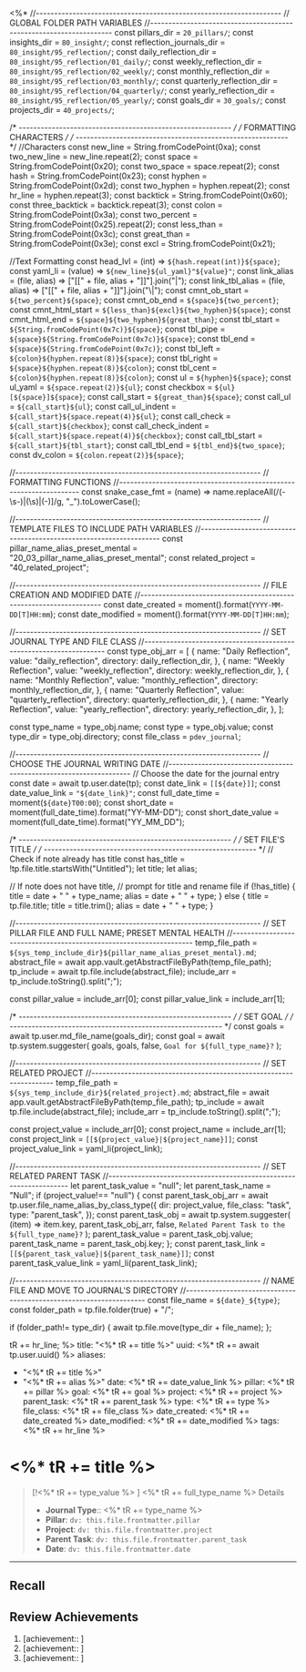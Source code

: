 <%*
//-------------------------------------------------------------------
// GLOBAL FOLDER PATH VARIABLES
//-------------------------------------------------------------------
const pillars_dir = `20_pillars/`;
const insights_dir = `80_insight/`;
const reflection_journals_dir = `80_insight/95_reflection/`;
const daily_reflection_dir = `80_insight/95_reflection/01_daily/`;
const weekly_reflection_dir = `80_insight/95_reflection/02_weekly/`;
const monthly_reflection_dir = `80_insight/95_reflection/03_monthly/`;
const quarterly_reflection_dir = `80_insight/95_reflection/04_quarterly/`;
const yearly_reflection_dir = `80_insight/95_reflection/05_yearly/`;
const goals_dir = `30_goals/`;
const projects_dir = `40_projects/`;

/* ---------------------------------------------------------- */
/*                    FORMATTING CHARACTERS                   */
/* ---------------------------------------------------------- */
//Characters
const new_line = String.fromCodePoint(0xa);
const two_new_line = new_line.repeat(2);
const space = String.fromCodePoint(0x20);
const two_space = space.repeat(2);
const hash = String.fromCodePoint(0x23);
const hyphen = String.fromCodePoint(0x2d);
const two_hyphen = hyphen.repeat(2);
const hr_line = hyphen.repeat(3);
const backtick = String.fromCodePoint(0x60);
const three_backtick = backtick.repeat(3);
const colon = String.fromCodePoint(0x3a);
const two_percent = String.fromCodePoint(0x25).repeat(2);
const less_than = String.fromCodePoint(0x3c);
const great_than = String.fromCodePoint(0x3e);
const excl = String.fromCodePoint(0x21);

//Text Formatting
const head_lvl = (int) => `${hash.repeat(int)}${space}`;
const yaml_li = (value) => `${new_line}${ul_yaml}"${value}"`;
const link_alias = (file, alias) => ["[[" + file, alias + "]]"].join("|");
const link_tbl_alias = (file, alias) => ["[[" + file, alias + "]]"].join("\\|");
const cmnt_ob_start = `${two_percent}${space}`;
const cmnt_ob_end = `${space}${two_percent}`;
const cmnt_html_start = `${less_than}${excl}${two_hyphen}${space}`;
const cmnt_html_end = `${space}${two_hyphen}${great_than}`;
const tbl_start = `${String.fromCodePoint(0x7c)}${space}`;
const tbl_pipe = `${space}${String.fromCodePoint(0x7c)}${space}`;
const tbl_end = `${space}${String.fromCodePoint(0x7c)}`;
const tbl_left = `${colon}${hyphen.repeat(8)}${space}`;
const tbl_right = `${space}${hyphen.repeat(8)}${colon}`;
const tbl_cent = `${colon}${hyphen.repeat(8)}${colon}`;
const ul = `${hyphen}${space}`;
const ul_yaml = `${space.repeat(2)}${ul}`;
const checkbox = `${ul}[${space}]${space}`;
const call_start = `${great_than}${space}`;
const call_ul = `${call_start}${ul}`;
const call_ul_indent = `${call_start}${space.repeat(4)}${ul}`;
const call_check = `${call_start}${checkbox}`;
const call_check_indent = `${call_start}${space.repeat(4)}${checkbox}`;
const call_tbl_start = `${call_start}${tbl_start}`;
const call_tbl_end = `${tbl_end}${two_space}`;
const dv_colon = `${colon.repeat(2)}${space}`;

//-------------------------------------------------------------------
// FORMATTING FUNCTIONS
//-------------------------------------------------------------------
const snake_case_fmt = (name) =>
  name.replaceAll(/(\-\s\-)|(\s)|(\-)]/g, "_").toLowerCase();

//-------------------------------------------------------------------
// TEMPLATE FILES TO INCLUDE PATH VARIABLES
//-------------------------------------------------------------------
const pillar_name_alias_preset_mental = "20_03_pillar_name_alias_preset_mental";
const related_project = "40_related_project";

//-------------------------------------------------------------------
// FILE CREATION AND MODIFIED DATE
//-------------------------------------------------------------------
const date_created = moment().format(`YYYY-MM-DD[T]HH:mm`);
const date_modified = moment().format(`YYYY-MM-DD[T]HH:mm`);

//-------------------------------------------------------------------
// SET JOURNAL TYPE AND FILE CLASS
//-------------------------------------------------------------------
const type_obj_arr = [
  {
    name: "Daily Reflection",
    value: "daily_reflection",
    directory: daily_reflection_dir,
  },
  {
    name: "Weekly Reflection",
    value: "weekly_reflection",
    directory: weekly_reflection_dir,
  },
  {
    name: "Monthly Reflection",
    value: "monthly_reflection",
    directory: monthly_reflection_dir,
  },
  {
    name: "Quarterly Reflection",
    value: "quarterly_reflection",
    directory: quarterly_reflection_dir,
  },
  {
    name: "Yearly Reflection",
    value: "yearly_reflection",
    directory: yearly_reflection_dir,
  },
];

const type_name = type_obj.name;
const type = type_obj.value;
const type_dir = type_obj.directory;
const file_class = `pdev_journal`;

//-------------------------------------------------------------------
// CHOOSE THE JOURNAL WRITING DATE
//-------------------------------------------------------------------
// Choose the date for the journal entry
const date = await tp.user.date(tp);
const date_link = `[[${date}]]`;
const date_value_link = `"${date_link}"`;
const full_date_time = moment(`${date}T00:00`);
const short_date = moment(full_date_time).format("YY-MM-DD");
const short_date_value = moment(full_date_time).format("YY_MM_DD");

/* ---------------------------------------------------------- */
/*                      SET FILE'S TITLE                      */
/* ---------------------------------------------------------- */
// Check if note already has title
const has_title = !tp.file.title.startsWith("Untitled");
let title;
let alias;

// If note does not have title,
// prompt for title and rename file
if (!has_title) {
  title = date + " " + type_name;
  alias = date + " " + type;
} else {
  title = tp.file.title;
  title = title.trim();
  alias = date + " " + type;
}

//-------------------------------------------------------------------
// SET PILLAR FILE AND FULL NAME; PRESET MENTAL HEALTH
//-------------------------------------------------------------------
temp_file_path = `${sys_temp_include_dir}${pillar_name_alias_preset_mental}.md`;
abstract_file = await app.vault.getAbstractFileByPath(temp_file_path);
tp_include = await tp.file.include(abstract_file);
include_arr = tp_include.toString().split(";");

const pillar_value = include_arr[0];
const pillar_value_link = include_arr[1];

/* ---------------------------------------------------------- */
/*                          SET GOAL                          */
/* ---------------------------------------------------------- */
const goals = await tp.user.md_file_name(goals_dir);
const goal = await tp.system.suggester(
  goals,
  goals,
  false,
  `Goal for ${full_type_name}?`
);

//-------------------------------------------------------------------
// SET RELATED PROJECT
//-------------------------------------------------------------------
temp_file_path = `${sys_temp_include_dir}${related_project}.md`;
abstract_file = await app.vault.getAbstractFileByPath(temp_file_path);
tp_include = await tp.file.include(abstract_file);
include_arr = tp_include.toString().split(";");

const project_value = include_arr[0];
const project_name = include_arr[1];
const project_link = `[[${project_value}|${project_name}]]`;
const project_value_link = yaml_li(project_link);

//-------------------------------------------------------------------
// SET RELATED PARENT TASK
//-------------------------------------------------------------------
let parent_task_value = "null";
let parent_task_name = "Null";
if (project_value!== "null") {
  const parent_task_obj_arr = await tp.user.file_name_alias_by_class_type({
    dir: project_value,
    file_class: "task",
    type: "parent_task",
  });
  const parent_task_obj = await tp.system.suggester(
    (item) => item.key,
    parent_task_obj_arr,
    false,
    `Related Parent Task to the ${full_type_name}?`
);
  parent_task_value = parent_task_obj.value;
  parent_task_name = parent_task_obj.key;
};
const parent_task_link = `[[${parent_task_value}|${parent_task_name}]]`;
const parent_task_value_link = yaml_li(parent_task_link);

//-------------------------------------------------------------------
// NAME FILE AND MOVE TO JOURNAL'S DIRECTORY
//-------------------------------------------------------------------
const file_name = `${date}_${type}`;
const folder_path = tp.file.folder(true) + "/";

if (folder_path!= type_dir) {
   await tp.file.move(type_dir + file_name);
};

tR += hr_line;
%>
title: "<%* tR += title %>"
uuid: <%* tR += await tp.user.uuid() %>
aliases:
  - "<%* tR += title %>"
  - "<%* tR += alias %>"
date: <%* tR += date_value_link %>
pillar: <%* tR += pillar %>
goal: <%* tR += goal %>
project: <%* tR += project %>
parent_task: <%* tR += parent_task %>
type: <%* tR += type %>
file_class: <%* tR += file_class %>
date_created: <%* tR += date_created %>
date_modified: <%* tR += date_modified %>
tags:
<%* tR += hr_line %>
# <%* tR += title %>

> [!<%* tR += type_value %> ] <%* tR += full_type_name %> Details
> 
> - **Journal Type**:: <%* tR += type_name %>
> - **Pillar**: `dv: this.file.frontmatter.pillar`
> - **Project**: `dv: this.file.frontmatter.project`
> - **Parent Task**: `dv: this.file.frontmatter.parent_task`
> - **Date**: `dv: this.file.frontmatter.date`

---

## Recall

## Review Achievements

1. [achievement:: ]
2. [achievement:: ]
3. [achievement:: ]
